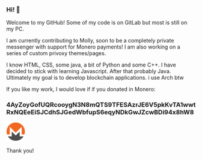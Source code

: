 ### Hi! 👋



Welcome to my GitHub! Some of my code is on GitLab but most is still on my PC.

I am currently contributing to Molly, soon to be a completely private messenger with support for Monero payments!
I am also working on a series of custom privoxy themes/pages.

I know HTML, CSS, some java, a bit of Python and some C++. I have decided to stick with learning Javascript. After that probably Java.
Ultimately my goal is to develop blockchain applications.
i use Arch btw

If you like my work, I would love if if you donated in Monero:
<h3>4AyZoyGofUQRcooygN3N8mQTS9TFESAzrJE6V5pkKvTA1wwtRxNQEeEiSJCdhSJGedWbfupS6eqyNDkGwJZcwBDi94x8hW8</h3><img src="https://github.com/Seb3thehacker/seb3thehacker/blob/main/monero.png" width="50" height="50">

Thank you!
